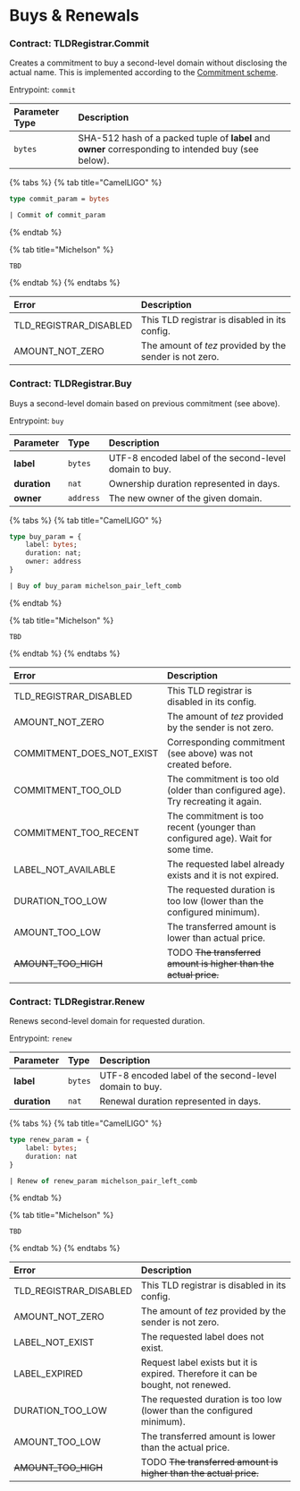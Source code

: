 # Buys & Renewals

### Contract: TLDRegistrar.Commit

Creates a commitment to buy a second-level domain without disclosing the actual name. This is implemented according to the [Commitment scheme](https://en.wikipedia.org/wiki/Commitment_scheme).

Entrypoint: `commit`

| Parameter Type | Description |
| :--- | :--- |
| `bytes` | SHA-512 hash of a packed tuple of **label** and **owner** corresponding to intended buy \(see below\). |

{% tabs %}
{% tab title="CamelLIGO" %}
```ocaml
type commit_param = bytes

| Commit of commit_param
```
{% endtab %}

{% tab title="Michelson" %}
```
TBD
```
{% endtab %}
{% endtabs %}

| Error | Description |
| :--- | :--- |
| TLD\_REGISTRAR\_DISABLED | This TLD registrar is disabled in its config. |
| AMOUNT\_NOT\_ZERO | The amount of _tez_ provided by the sender is not zero. |

### Contract: TLDRegistrar.Buy

Buys a second-level domain based on previous commitment \(see above\).

Entrypoint: `buy`

| Parameter | Type | Description |
| :--- | :--- | :--- |
| **label** | `bytes` | UTF-8 encoded label of the second-level domain to buy. |
| **duration** | `nat` | Ownership duration represented in days. |
| **owner** | `address` | The new owner of the given domain. |

{% tabs %}
{% tab title="CamelLIGO" %}
```ocaml
type buy_param = {
    label: bytes;
    duration: nat;
    owner: address
}

| Buy of buy_param michelson_pair_left_comb
```
{% endtab %}

{% tab title="Michelson" %}
```
TBD
```
{% endtab %}
{% endtabs %}

| Error | Description |
| :--- | :--- |
| TLD\_REGISTRAR\_DISABLED | This TLD registrar is disabled in its config. |
| AMOUNT\_NOT\_ZERO | The amount of _tez_ provided by the sender is not zero. |
| COMMITMENT\_DOES\_NOT\_EXIST | Corresponding commitment \(see above\) was not created before. |
| COMMITMENT\_TOO\_OLD | The commitment is too old \(older than configured age\). Try recreating it again. |
| COMMITMENT\_TOO\_RECENT | The commitment is too recent \(younger than configured age\). Wait for some time. |
| LABEL\_NOT\_AVAILABLE | The requested label already exists and it is not expired. |
| DURATION\_TOO\_LOW | The requested duration is too low \(lower than the configured minimum\). |
| AMOUNT\_TOO\_LOW | The transferred amount is lower than actual price. |
| ~~AMOUNT\_TOO\_HIGH~~ | TODO ~~The transferred amount is higher than the actual price.~~ |

### Contract: TLDRegistrar.Renew

Renews second-level domain for requested duration.

Entrypoint: `renew`

| Parameter | Type | Description |
| :--- | :--- | :--- |
| **label** | `bytes` | UTF-8 encoded label of the second-level domain to buy. |
| **duration** | `nat` | Renewal duration represented in days. |

{% tabs %}
{% tab title="CamelLIGO" %}
```ocaml
type renew_param = {
    label: bytes;
    duration: nat
}

| Renew of renew_param michelson_pair_left_comb
```
{% endtab %}

{% tab title="Michelson" %}
```
TBD
```
{% endtab %}
{% endtabs %}

| Error | Description |
| :--- | :--- |
| TLD\_REGISTRAR\_DISABLED | This TLD registrar is disabled in its config. |
| AMOUNT\_NOT\_ZERO | The amount of _tez_ provided by the sender is not zero. |
| LABEL\_NOT\_EXIST | The requested label does not exist. |
| LABEL\_EXPIRED | Request label exists but it is expired. Therefore it can be bought, not renewed. |
| DURATION\_TOO\_LOW | The requested duration is too low \(lower than the configured minimum\). |
| AMOUNT\_TOO\_LOW | The transferred amount is lower than the actual price. |
| ~~AMOUNT\_TOO\_HIGH~~ | TODO ~~The transferred amount is higher than the actual price.~~ |

